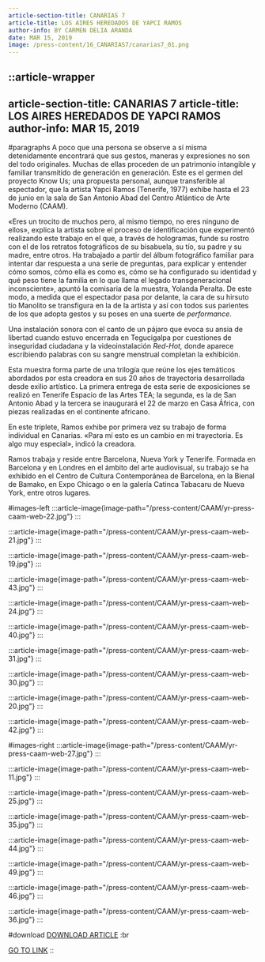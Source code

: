 ```yaml
---
article-section-title: CANARIAS 7
article-title: LOS AIRES HEREDADOS DE YAPCI RAMOS
author-info: BY CARMEN DELIA ARANDA
date: MAR 15, 2019
image: /press-content/16_CANARIAS7/canarias7_01.png
---
```


::article-wrapper
---
article-section-title: CANARIAS 7
article-title: LOS AIRES HEREDADOS DE YAPCI RAMOS
author-info: MAR 15, 2019
---
#paragraphs
A poco que una persona se observe a sí misma detenidamente encontrará que sus gestos, maneras y expresiones no son del todo originales. Muchas de ellas proceden de un patrimonio intangible y familiar transmitido de generación en generación. Este es el germen del proyecto Know Us; una propuesta personal, aunque transferible al espectador, que la artista Yapci Ramos (Tenerife, 1977) exhibe hasta el 23 de junio en la sala de San Antonio Abad del Centro Atlántico de Arte Moderno (CAAM).

«Eres un trocito de muchos pero, al mismo tiempo, no eres ninguno de ellos», explica la artista sobre el proceso de identificación que experimentó realizando este trabajo en el que, a través de hologramas, funde su rostro con el de los retratos fotográficos de su bisabuela, su tío, su padre y su madre, entre otros. Ha trabajado a partir del álbum fotográfico familiar para intentar dar respuesta a una serie de preguntas, para explicar y entender cómo somos, cómo ella es como es, cómo se ha configurado su identidad y qué peso tiene la familia en lo que llama el legado transgeneracional inconsciente», apuntó la comisaria de la muestra, Yolanda Peralta. De este modo, a medida que el espectador pasa por delante, la cara de su hirsuto tío Manolito se transfigura en la de la artista y así con todos sus parientes de los que adopta gestos y su poses en una suerte de _performance_.

Una instalación sonora con el canto de un pájaro que evoca su ansia de libertad cuando estuvo encerrada en Tegucigalpa por cuestiones de inseguridad ciudadana y la videoinstalación _Red-Hot,_ donde aparece escribiendo palabras con su sangre menstrual completan la exhibición.

Esta muestra forma parte de una trilogía que reúne los ejes temáticos abordados por esta creadora en sus 20 años de trayectoria desarrollada desde exilio artístico. La primera entrega de esta serie de exposiciones se realizó en Tenerife Espacio de las Artes TEA; la segunda, es la de San Antonio Abad y la tercera se inaugurará el 22 de marzo en Casa África, con piezas realizadas en el continente africano.

En este triplete, Ramos exhibe por primera vez su trabajo de forma individual en Canarias. «Para mí esto es un cambio en mi trayectoria. Es algo muy especial», indicó la creadora.

Ramos trabaja y reside entre Barcelona, Nueva York y Tenerife. Formada en Barcelona y en Londres en el ámbito del arte audiovisual, su trabajo se ha exhibido en el Centro de Cultura Contemporánea de Barcelona, en la Bienal de Bamako, en Expo Chicago o en la galería Catinca Tabacaru de Nueva York, entre otros lugares.

#images-left
  :::article-image{image-path="/press-content/CAAM/yr-press-caam-web-22.jpg"}
  :::

  :::article-image{image-path="/press-content/CAAM/yr-press-caam-web-21.jpg"}
  :::

  :::article-image{image-path="/press-content/CAAM/yr-press-caam-web-19.jpg"}
  :::

  :::article-image{image-path="/press-content/CAAM/yr-press-caam-web-43.jpg"}
  :::

  :::article-image{image-path="/press-content/CAAM/yr-press-caam-web-24.jpg"}
  :::

  :::article-image{image-path="/press-content/CAAM/yr-press-caam-web-40.jpg"}
  :::

  :::article-image{image-path="/press-content/CAAM/yr-press-caam-web-31.jpg"}
  :::

  :::article-image{image-path="/press-content/CAAM/yr-press-caam-web-30.jpg"}
  :::

  :::article-image{image-path="/press-content/CAAM/yr-press-caam-web-20.jpg"}
  :::

  :::article-image{image-path="/press-content/CAAM/yr-press-caam-web-42.jpg"}
  :::

#images-right
  :::article-image{image-path="/press-content/CAAM/yr-press-caam-web-27.jpg"}
  :::

  :::article-image{image-path="/press-content/CAAM/yr-press-caam-web-11.jpg"}
  :::

  :::article-image{image-path="/press-content/CAAM/yr-press-caam-web-25.jpg"}
  :::

  :::article-image{image-path="/press-content/CAAM/yr-press-caam-web-35.jpg"}
  :::

  :::article-image{image-path="/press-content/CAAM/yr-press-caam-web-44.jpg"}
  :::

  :::article-image{image-path="/press-content/CAAM/yr-press-caam-web-49.jpg"}
  :::

  :::article-image{image-path="/press-content/CAAM/yr-press-caam-web-46.jpg"}
  :::

  :::article-image{image-path="/press-content/CAAM/yr-press-caam-web-36.jpg"}
  :::

#download
[DOWNLOAD ARTICLE](/press-content/16_CANARIAS7/los-aires-heredados-de-yapci-ramo.pdf) :br

[](https://www.eldia.es/cultura/2024/03/02/parir-renacer-yapci-ramos-santa-98938595.html)[GO TO LINK](https://www.canarias7.es/cultura/los-aires-heredados-de-yapci-ramos-DH6801115)
::
